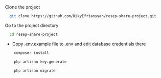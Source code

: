 Clone the project

```bash
  git clone https://github.com/DikyEfriansyah/resep-share-project.git
```

Go to the project directory

```bash
  cd resep-share-project
```

-   Copy .env.example file to .env and edit database credentials there

```bash
    composer install
```

```bash
    php artisan key:generate
```
```bash
    php artisan migrate
```
